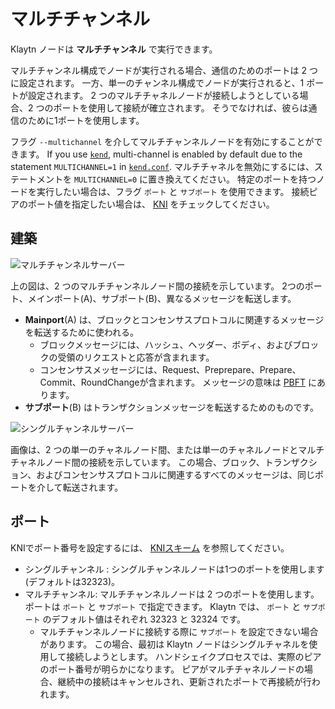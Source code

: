 # マルチチャンネル <a id="multi-channel"></a>

Klaytn ノードは **マルチチャンネル** で実行できます。

マルチチャンネル構成でノードが実行される場合、通信のためのポートは 2 つに設定されます。 一方、単一のチャンネル構成でノードが実行されると、1 ポートが設定されます。 2 つのマルチチャネルノードが接続しようとしている場合、2 つのポートを使用して接続が確立されます。 そうでなければ、彼らは通信のために1ポートを使用します。

フラグ `--multichannel` を介してマルチチャンネルノードを有効にすることができます。 If you use [`kend`](../../node/endpoint-node/operation-guide/starting-stopping-en.md), multi-channel is enabled by default due to the statement `MULTICHANNEL=1` in [`kend.conf`](../../node/endpoint-node/operation-guide/configuration.md). マルチチャネルを無効にするには、ステートメントを `MULTICHANNEL=0` に置き換えてください。 特定のポートを持つノードを実行したい場合は、フラグ `ポート` と `サブポート` を使用できます。 接続ピアのポート値を指定したい場合は、 [KNI](./kni.md) をチェックしてください。

## 建築 <a id="architecture"></a>

![マルチチャンネルサーバー](../images/multichannel.png)

上の図は、2 つのマルチチャンネルノード間の接続を示しています。 2つのポート、メインポート(A)、サブポート(B)、異なるメッセージを転送します。
* **Mainport**(A) は、ブロックとコンセンサスプロトコルに関連するメッセージを転送するために使われる。
  * ブロックメッセージには、ハッシュ、ヘッダー、ボディ、およびブロックの受領のリクエストと応答が含まれます。
  * コンセンサスメッセージには、Request、Preprepare、Prepare、Commit、RoundChangeが含まれます。 メッセージの意味は [PBFT](./consensus-mechanism.md#pbft-practical-byzantine-fault-tolerance) にあります。
* **サブポート**(B) はトランザクションメッセージを転送するためのものです。

![シングルチャンネルサーバー](../images/singlechannel.png)

画像は、2 つの単一のチャネルノード間、または単一のチャネルノードとマルチチャネルノード間の接続を示しています。 この場合、ブロック、トランザクション、およびコンセンサスプロトコルに関連するすべてのメッセージは、同じポートを介して転送されます。

## ポート  <a id="multichannel-port"></a>

KNIでポート番号を設定するには、 [KNIスキーム](./kni.md) を参照してください。
* シングルチャンネル : シングルチャンネルノードは1つのポートを使用します(デフォルトは32323)。
* マルチチャンネル: マルチチャンネルノードは 2 つのポートを使用します。 ポートは `ポート` と `サブポート` で指定できます。 Klaytn では、 `ポート` と `サブポート` のデフォルト値はそれぞれ 32323 と 32324 です。
    * マルチチャンネルノードに接続する際に `サブポート` を設定できない場合があります。 この場合、最初は Klaytn ノードはシングルチャネルを使用して接続しようとします。 ハンドシェイクプロセスでは、実際のピアのポート番号が明らかになります。 ピアがマルチチャネルノードの場合、継続中の接続はキャンセルされ、更新されたポートで再接続が行われます。
